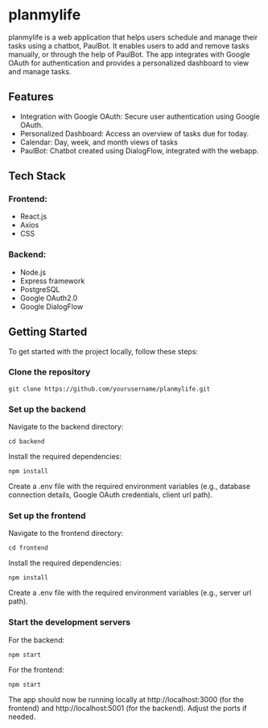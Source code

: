 # planmylife
planmylife is a web application that helps users schedule and manage their tasks using a chatbot, PaulBot. It enables users to add and remove tasks manually, or through the help of PaulBot. The app integrates with Google OAuth for authentication and provides a personalized dashboard to view and manage tasks.

## Features
- Integration with Google OAuth: Secure user authentication using Google OAuth.
- Personalized Dashboard: Access an overview of tasks due for today.
- Calendar: Day, week, and month views of tasks
- PaulBot: Chatbot created using DialogFlow, integrated with the webapp.

## Tech Stack
### Frontend:
- React.js
- Axios
- CSS

### Backend:
- Node.js
- Express framework
- PostgreSQL
- Google OAuth2.0
- Google DialogFlow

## Getting Started
To get started with the project locally, follow these steps:

### Clone the repository
```
git clone https://github.com/yourusername/planmylife.git
```

### Set up the backend
Navigate to the backend directory:
```
cd backend
```
Install the required dependencies:
```
npm install
```
Create a .env file with the required environment variables (e.g., database connection details, Google OAuth credentials, client url path).

### Set up the frontend
Navigate to the frontend directory:
```
cd frontend
```
Install the required dependencies:
```
npm install
```
Create a .env file with the required environment variables (e.g., server url path).

### Start the development servers
For the backend:
```
npm start
```
For the frontend:
```
npm start
```

The app should now be running locally at http://localhost:3000 (for the frontend) and http://localhost:5001 (for the backend). Adjust the ports if needed.

